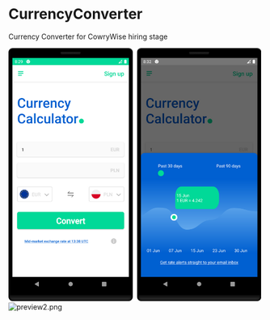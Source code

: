 # CurrencyConverter
Currency Converter for CowryWise hiring stage

![preview1.png](preview1.png)
![preview2.png](preview2.png)
